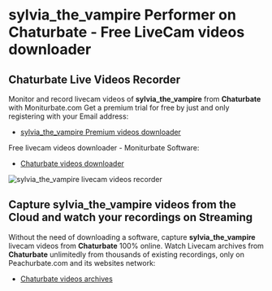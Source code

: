 # sylvia_the_vampire Performer on Chaturbate - Free LiveCam videos downloader

## Chaturbate Live Videos Recorder

Monitor and record livecam videos of **sylvia_the_vampire** from **Chaturbate** with Moniturbate.com
Get a premium trial for free by just and only registering with your Email address:
* [sylvia_the_vampire Premium videos downloader](https://moniturbate.com/request-demo-licence-key.html)

Free livecam videos downloader - Moniturbate Software:
* [Chaturbate videos downloader](https://moniturbate.com/moniturbate-download-software.html)

![sylvia_the_vampire livecam videos recorder](https://peachurnet.com/templates/moniturbate-software.png)


## Capture sylvia_the_vampire videos from the Cloud and watch your recordings on Streaming

Without the need of downloading a software, capture **sylvia_the_vampire** livecam videos from **Chaturbate** 100% online.
Watch Livecam archives from **Chaturbate** unlimitedly from thousands of existing recordings, only on Peachurbate.com and its websites network:
* [Chaturbate videos archives](https://peachurnet.com/)